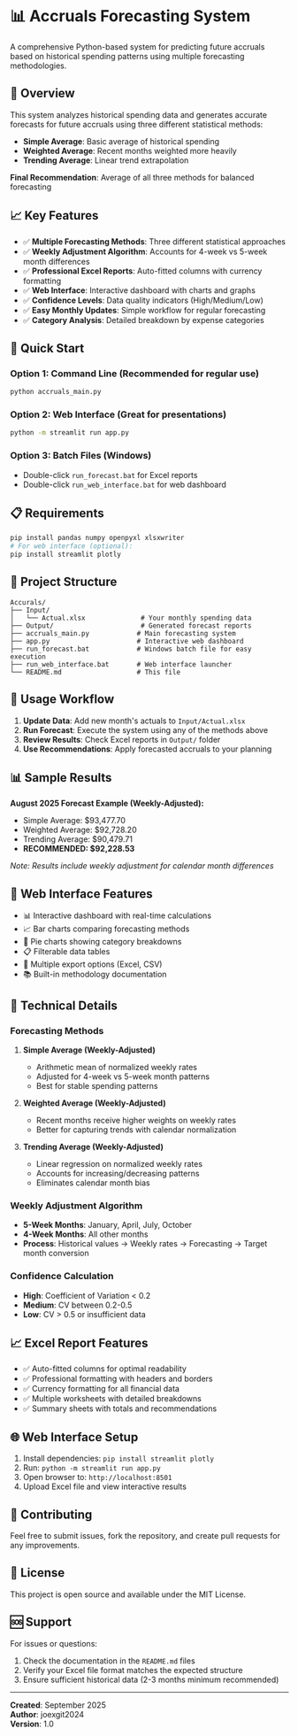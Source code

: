 # 📊 Accruals Forecasting System

A comprehensive Python-based system for predicting future accruals based on historical spending patterns using multiple forecasting methodologies.

## 🎯 **Overview**

This system analyzes historical spending data and generates accurate forecasts for future accruals using three different statistical methods:

- **Simple Average**: Basic average of historical spending
- **Weighted Average**: Recent months weighted more heavily  
- **Trending Average**: Linear trend extrapolation

**Final Recommendation**: Average of all three methods for balanced forecasting

## 📈 **Key Features**

- ✅ **Multiple Forecasting Methods**: Three different statistical approaches
- ✅ **Weekly Adjustment Algorithm**: Accounts for 4-week vs 5-week month differences
- ✅ **Professional Excel Reports**: Auto-fitted columns with currency formatting
- ✅ **Web Interface**: Interactive dashboard with charts and graphs
- ✅ **Confidence Levels**: Data quality indicators (High/Medium/Low)
- ✅ **Easy Monthly Updates**: Simple workflow for regular forecasting
- ✅ **Category Analysis**: Detailed breakdown by expense categories

## 🚀 **Quick Start**

### **Option 1: Command Line (Recommended for regular use)**
```bash
python accruals_main.py
```

### **Option 2: Web Interface (Great for presentations)**
```bash
python -m streamlit run app.py
```

### **Option 3: Batch Files (Windows)**
- Double-click `run_forecast.bat` for Excel reports
- Double-click `run_web_interface.bat` for web dashboard

## 📋 **Requirements**

```bash
pip install pandas numpy openpyxl xlsxwriter
# For web interface (optional):
pip install streamlit plotly
```

## 📁 **Project Structure**

```
Accurals/
├── Input/
│   └── Actual.xlsx              # Your monthly spending data
├── Output/                      # Generated forecast reports
├── accruals_main.py            # Main forecasting system
├── app.py                      # Interactive web dashboard
├── run_forecast.bat            # Windows batch file for easy execution
├── run_web_interface.bat       # Web interface launcher
└── README.md                   # This file
```

## 💼 **Usage Workflow**

1. **Update Data**: Add new month's actuals to `Input/Actual.xlsx`
2. **Run Forecast**: Execute the system using any of the methods above
3. **Review Results**: Check Excel reports in `Output/` folder
4. **Use Recommendations**: Apply forecasted accruals to your planning

## 📊 **Sample Results**

**August 2025 Forecast Example (Weekly-Adjusted):**
- Simple Average: $93,477.70
- Weighted Average: $92,728.20
- Trending Average: $90,479.71
- **RECOMMENDED: $92,228.53**

*Note: Results include weekly adjustment for calendar month differences*

## 🎨 **Web Interface Features**

- 📊 Interactive dashboard with real-time calculations
- 📈 Bar charts comparing forecasting methods
- 🥧 Pie charts showing category breakdowns
- 📋 Filterable data tables
- 💾 Multiple export options (Excel, CSV)
- 📚 Built-in methodology documentation

## 🔧 **Technical Details**

### **Forecasting Methods**

1. **Simple Average (Weekly-Adjusted)**
   - Arithmetic mean of normalized weekly rates
   - Adjusted for 4-week vs 5-week month patterns
   - Best for stable spending patterns

2. **Weighted Average (Weekly-Adjusted)**
   - Recent months receive higher weights on weekly rates
   - Better for capturing trends with calendar normalization

3. **Trending Average (Weekly-Adjusted)**
   - Linear regression on normalized weekly rates
   - Accounts for increasing/decreasing patterns
   - Eliminates calendar month bias

### **Weekly Adjustment Algorithm**
- **5-Week Months**: January, April, July, October
- **4-Week Months**: All other months
- **Process**: Historical values → Weekly rates → Forecasting → Target month conversion

### **Confidence Calculation**
- **High**: Coefficient of Variation < 0.2
- **Medium**: CV between 0.2-0.5  
- **Low**: CV > 0.5 or insufficient data

## 📈 **Excel Report Features**

- ✅ Auto-fitted columns for optimal readability
- ✅ Professional formatting with headers and borders
- ✅ Currency formatting for all financial data
- ✅ Multiple worksheets with detailed breakdowns
- ✅ Summary sheets with totals and recommendations

## 🌐 **Web Interface Setup**

1. Install dependencies: `pip install streamlit plotly`
2. Run: `python -m streamlit run app.py`
3. Open browser to: `http://localhost:8501`
4. Upload Excel file and view interactive results

## 🤝 **Contributing**

Feel free to submit issues, fork the repository, and create pull requests for any improvements.

## 📄 **License**

This project is open source and available under the MIT License.

## 🆘 **Support**

For issues or questions:
1. Check the documentation in the `README.md` files
2. Verify your Excel file format matches the expected structure
3. Ensure sufficient historical data (2-3 months minimum recommended)

---

**Created**: September 2025  
**Author**: joexgit2024  
**Version**: 1.0
